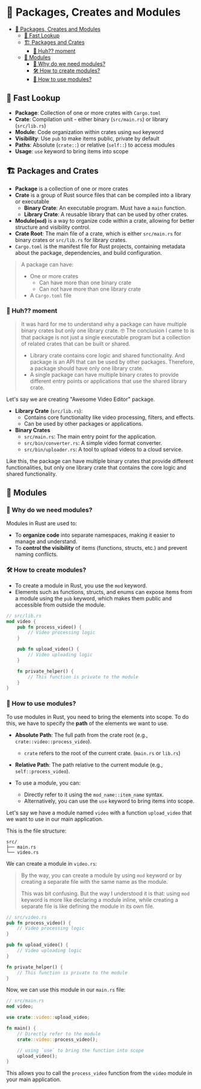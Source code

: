 # 🎁 Packages, Creates and Modules

- [🎁 Packages, Creates and Modules](#-packages-creates-and-modules)
  - [👀 Fast Lookup](#-fast-lookup)
  - [🏗️ Packages and Crates](#️-packages-and-crates)
    - [🧐 Huh?? moment](#-huh-moment)
  - [🧩 Modules](#-modules)
    - [🤔 Why do we need modules?](#-why-do-we-need-modules)
    - [🛠️ How to create modules?](#️-how-to-create-modules)
    - [🚀 How to use modules?](#-how-to-use-modules)

## 👀 Fast Lookup

- **Package**: Collection of one or more crates with `Cargo.toml`
- **Crate**: Compilation unit - either binary (`src/main.rs`) or library (`src/lib.rs`)
- **Module**: Code organization within crates using `mod` keyword
- **Visibility**: Use `pub` to make items public, private by default
- **Paths**: Absolute (`crate::`) or relative (`self::`) to access modules
- **Usage**: `use` keyword to bring items into scope

## 🏗️ Packages and Crates

- **Package** is a collection of one or more crates
- **Crate** is a group of Rust source files that can be compiled into a library or executable
  - **Binary Crate**: An executable program. Must have a `main` function.
  - **Library Crate**: A reusable library that can be used by other crates.
- **Module(`mod`)** is a way to organize code within a crate, allowing for better structure and visibility control.
- **Crate Root**: The main file of a crate, which is either `src/main.rs` for binary crates or `src/lib.rs` for library crates.
- `Cargo.toml` is the manifest file for Rust projects, containing metadata about the package, dependencies, and build configuration.

> A package can have:
>
> - One or more crates
>   - Can have more than one binary crate
>   - Can not have more than one library crate
> - A `Cargo.toml` file

### 🧐 Huh?? moment

> It was hard for me to understand why a package can have multiple binary crates but only one library crate.
> 🤓 The conclusion I came to is that package is not just a single executable program but a collection of related crates that can be built or shared.
>
> - Library crate contains core logic and shared functionality. And package is an API that can be used by other packages. Therefore, a package should have only one library crate.
> - A single package can have multiple binary crates to provide different entry points or applications that use the shared library crate.

Let's say we are creating "Awesome Video Editor" package.

- **Library Crate** (`src/lib.rs`):
  - Contains core functionality like video processing, filters, and effects.
  - Can be used by other packages or applications.
- **Binary Crates**
  - `src/main.rs`: The main entry point for the application.
  - `src/bin/converter.rs`: A simple video format converter.
  - `src/bin/uploader.rs`: A tool to upload videos to a cloud service.

Like this, the package can have multiple binary crates that provide different functionalities, but only one library crate that contains the core logic and shared functionality.

## 🧩 Modules

### 🤔 Why do we need modules?

Modules in Rust are used to:

- To **organize code** into separate namespaces, making it easier to manage and understand.
- To **control the visibility** of items (functions, structs, etc.) and prevent naming conflicts.

### 🛠️ How to create modules?

- To create a module in Rust, you use the `mod` keyword.
- Elements such as functions, structs, and enums can expose items from a module using the `pub` keyword, which makes them public and accessible from outside the module.

```rust
// src/lib.rs
mod video {
    pub fn process_video() {
        // Video processing logic
    }

    pub fn upload_video() {
        // Video uploading logic
    }

    fn private_helper() {
        // This function is private to the module
    }
}
```

### 🚀 How to use modules?

To use modules in Rust, you need to bring the elements into scope. To do this, we have to specify the **path** of the elements we want to use.

- **Absolute Path**: The full path from the crate root (e.g., `crate::video::process_video`).
  - `crate` refers to the root of the current crate. (`main.rs` or `lib.rs`)
- **Relative Path**: The path relative to the current module (e.g., `self::process_video`).

- To use a module, you can:
  - Directly refer to it using the `mod_name::item_name` syntax.
  - Alternatively, you can use the `use` keyword to bring items into scope.

Let's say we have a module named `video` with a function `upload_video` that we want to use in our main application.

This is the file structure:

```plaintext
src/
├── main.rs
└── video.rs
```

We can create a module in `video.rs`:

> By the way, you can create a module by using `mod` keyword or by creating a separate file with the same name as the module.
>
> This was bit confusing. But the way I understood it is that:
> using `mod` keyword is more like declaring a module inline, while creating a separate file is like defining the module in its own file.

```rust
// src/video.rs
pub fn process_video() {
    // Video processing logic
}

pub fn upload_video() {
    // Video uploading logic
}

fn private_helper() {
    // This function is private to the module
}
```

Now, we can use this module in our `main.rs` file:

```rust
// src/main.rs
mod video;

use crate::video::upload_video;

fn main() {
    // Directly refer to the module
    crate::video::process_video();

    // using `use` to bring the function into scope
    upload_video();
}
```

This allows you to call the `process_video` function from the `video` module in your main application.
